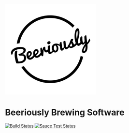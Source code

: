 ![Beeriously Logo](https://raw.githubusercontent.com/cassell/beeriously/master/dev/graphics/beeriously-logo-square-300.png)
# Beeriously Brewing Software
[![Build Status](https://travis-ci.org/cassell/beeriously.svg?branch=master)](https://travis-ci.org/cassell/beeriously)
[![Sauce Test Status](https://saucelabs.com/buildstatus/cassell)](https://saucelabs.com/u/cassell)
